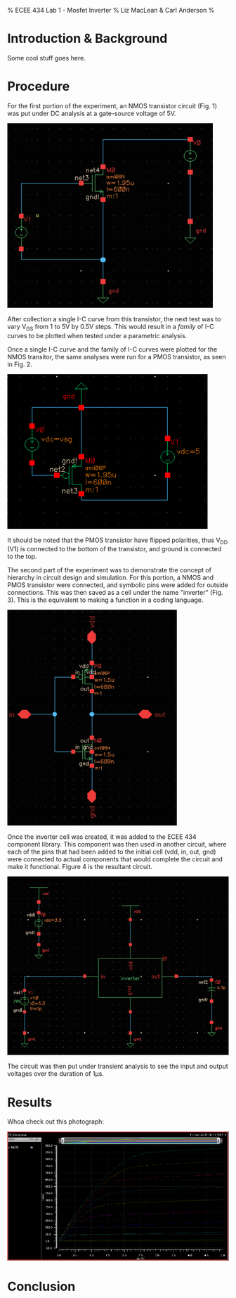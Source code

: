 % ECEE 434 Lab 1 - Mosfet Inverter
% Liz MacLean & Carl Anderson
%

# Introduction & Background

Some cool stuff goes here.

# Procedure

For the first portion of the experiment, an NMOS transistor circuit (Fig. 1)
was put under DC analysis at a gate-source voltage of 5V.

![NMOS Circuit Schematic with V<sub>GS</sub> = 5V and V<sub>DD</sub> = 5V](NMOS-Circuit.png)

After collection a single I-C curve from this transistor, the next test was to vary
V<sub>GS</sub> from 1 to 5V by 0.5V steps.  This would result in a *family* of I-C
curves to be plotted when tested under a parametric analysis.

Once a single I-C curve and the family of I-C curves were plotted for the NMOS transitor,
the same analyses were run for a PMOS transistor, as seen in Fig. 2.

![PMOS Circuit Schematic with V<sub>sg</sub> = 5V and V<sub>dd</sub> = 5V](PMOS-Circuit.png)

It should be noted that the PMOS transistor have flipped polarities, thus V<sub>DD</sub> (V1)
is connected to the bottom of the transistor, and ground is connected to the top.

The second part of the experiment was to demonstrate the concept of hierarchy in circuit design
and simulation.  For this portion, a NMOS and PMOS transistor were connected, and symbolic pins
were added for outside connections. This was then saved as a cell under the name "inverter"
(Fig. 3).  This is the equivalent to making a function in a coding language.

![Inverter Circuit](Inverter.png)

Once the inverter cell was created, it was added to the ECEE 434 component library.  This component
was then used in another circuit, where each of the pins that had been added to the initial cell
(vdd, in, out, gnd) were connected to actual components that would complete the circuit and make it functional.
Figure 4 is the resultant circuit.

![Complete Schematic with Imported Inverter Component](Using-Inverter.png)

The circuit was then put under transient analysis to see the input and output voltages over
the duration of 1µs.

# Results

Whoa check out this photograph:

![NMOS Family I-C Curve](nmos_family_i-c_curve.png)

# Conclusion

